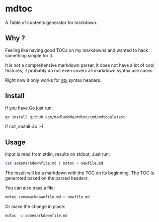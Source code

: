 # mdtoc

A Table of contents generator for markdown.

## Why ?

Feeling like having good TOCs on my markdowns and
wanted to hack something simple for it.

It is not a comprehensive markdown parser, it does
not have a lot of cool features, it probably do not
even covers all markdown syntax use cases.

Right now it only works for [atx](https://daringfireball.net/projects/markdown/syntax#header)
syntax headers.

## Install

If you have Go just run:

```sh
go install github.com/madlambda/mdtoc/cmd/mdtoc@latest
```

If not, install Go :-).

## Usage

Input is read from stdin, results on stdout, Just run:

```sh
cat somemarkdownfile.md | mdtoc > newfile.md
```

The result will be a markdown with the TOC on its beginning.
The TOC is generated based on the parsed headers.

You can also pass a file:

```sh
mdtoc somemarkdownfile.md > newfile.md
```

Or make the change in place:

```sh
mdtoc -w somemarkdownfile.md
```
